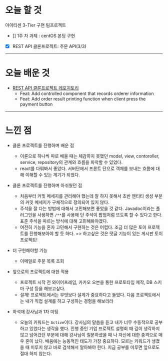 # 오늘 할 것

아이티센 3-Tier 구현 팀프로젝트 
   - [] 1주 차 과제 : centOS 본딩 구현 
- [x] REST API 클론프로젝트: 주문 API(3/3)


---

# 오늘 배운 것

- [REST API 클론프로젝트 레포지토리](https://github.com/suran-kim/cnu_backend_TIL/blob/cd6353e227ba943531712d05a44e516ca38cf12e/Study/%ED%81%B4%EB%9D%BC%EC%9A%B0%EB%93%9C/%5B%EC%95%84%EC%9D%B4%ED%8B%B0%EC%84%BC%20%EA%B8%B0%EC%88%A0%EA%B5%90%EC%9C%A1%5D%20%ED%81%B4%EB%9D%BC%EC%9A%B0%EB%93%9C%20%EC%BB%B4%ED%93%A8%ED%8C%85_Compute.md)
  -  Feat: Add controlled component that records orderer information
  -  Feat: Add order result printing function when client press the payment button

---

# 느낀 점
- 클론 프로젝트를 진행하며 배운 점
  - 이론으로 하나씩 따로 배울 때는 체감하지 못했던 model, view, contoroller, service, repository의 관계와 흐름을 파악할 수 있었다. 
  - react를 다뤄봐서 좋았다. 서버단에서 프론트 단으로 객체를 보내는 흐름에 대해 이해할 수 있는 계기가 되었다.

- 클론 프로젝트를 진행하며 아쉬웠던 점
   - 처음부터 커밋 메세지를 관리해야 했는데 잘 하지 못해서 초반 엔티티 생성 부분의 커밋 메세지가 구체적으로 정의되어 있지 않다.
   - 주석을 잘 다는 방법에 대해서 고민해보면 좋았을 것 같다.  Javadoc이라는 플러그인을 사용하면 `/**`를 사용해 단 주석이 팝업처럼 뜨도록 할 수 있다고 한다. 표준 주석을 따르는 방식에 대해 고민해봐야겠다.
   - 여전히 기능을 혼자 고민해서 구현하는 것은 어렵다. 조금 더 많은 토이 프로젝트를 진행해보아야 할 듯 하다. => 하고싶은 것은 댓글 기능이 있는 게시판 토이 프로젝트! 

- 더 구현해야할 기능
  - 이메일로 주문 목록 조회

- 앞으로의 프로젝트에 대한 적용
  - 프로젝트 시작 전 와이어프레임, 카카오 오븐을 통한 프로토타입 제작,  DB 스키마 구성 등을  해보고싶다.
  - 설계! 프로젝트에서는 무엇보다 설계가 중요하다고 들었다. 다음 프로젝트에서는 내가 직접 설계를 하고 구성하는 경험을 해보리라


- 하석재 강사님과 1차 미팅
  - 오늘의 키워드는 `Active`이다. 강사님의 말씀을 듣고 내가 너무 수동적으로 공부하고 있었다는 생각을 했다. 진행 중인 기업 프로젝트 설명회 때 깊이 생각하지 않고 넘어갔던 부분에 대해 강사님이 질문하셨을 때
나 자신에 대한 충격으로 매우 혼이 났다. 배움에는 능동적인 태도가 가장 중요하다. 모르는 키워드가 생겼을 때 미루지 않고 바로 검색해서 알아봐야 한다. 지금 공부를 미루면 앞으로도 절대 하지 않는다. 